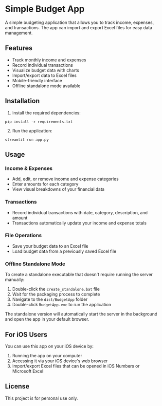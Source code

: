 # Simple Budget App

A simple budgeting application that allows you to track income, expenses, and transactions. The app can import and export Excel files for easy data management.

## Features

- Track monthly income and expenses
- Record individual transactions
- Visualize budget data with charts
- Import/export data to Excel files
- Mobile-friendly interface
- Offline standalone mode available

## Installation

1. Install the required dependencies:

```
pip install -r requirements.txt
```

2. Run the application:

```
streamlit run app.py
```

## Usage

### Income & Expenses
- Add, edit, or remove income and expense categories
- Enter amounts for each category
- View visual breakdowns of your financial data

### Transactions
- Record individual transactions with date, category, description, and amount
- Transactions automatically update your income and expense totals

### File Operations
- Save your budget data to an Excel file
- Load budget data from a previously saved Excel file

### Offline Standalone Mode

To create a standalone executable that doesn't require running the server manually:

1. Double-click the `create_standalone.bat` file
2. Wait for the packaging process to complete
3. Navigate to the `dist/BudgetApp` folder
4. Double-click `BudgetApp.exe` to run the application

The standalone version will automatically start the server in the background and open the app in your default browser.

## For iOS Users
You can use this app on your iOS device by:

1. Running the app on your computer
2. Accessing it via your iOS device's web browser
3. Import/export Excel files that can be opened in iOS Numbers or Microsoft Excel

## License
This project is for personal use only.
